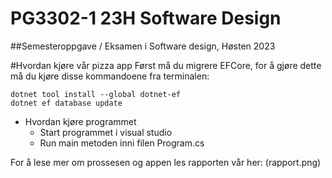 # PG3302-1 23H Software Design
##Semesteroppgave / Eksamen i Software design, Høsten 2023

#Hvordan kjøre vår pizza app
Først må du migrere EFCore, for å gjøre dette må du kjøre disse kommandoene fra terminalen:

`dotnet tool install --global dotnet-ef`\
`dotnet ef database update`
- Hvordan kjøre programmet
  * Start programmet i visual studio
  * Run main metoden inni filen Program.cs
 
For å lese mer om prossesen og appen les rapporten vår her:
(rapport.png)
